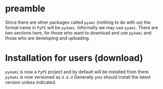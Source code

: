 # preamble
Since there are other packages called `pyami` (nothing to do with us) the formal name in `PyPI` will be `py4ami`. Informally we may use `pyami`. There are two sections here, for those who want to download and use `py4ami` and those who are developing and uploading.


# Installation for users (download)
`py4ami` is now a `PyPI` project and by default will be installed from there. `py4ami` is now versioned as `d.d.d` Generally you should install the latest version unless indicated.
